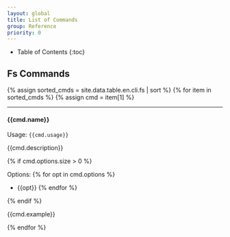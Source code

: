 ```yaml
---
layout: global
title: List of Commands
group: Reference
priority: 0
---
```

* Table of Contents
{:toc}

## Fs Commands

{% assign sorted_cmds = site.data.table.en.cli.fs | sort %}
{% for item in sorted_cmds %}
{% assign cmd = item[1] %}

---
#### {{cmd.name}} 
  
Usage: `{{cmd.usage}}`
  
{{cmd.description}}

{% if cmd.options.size > 0 %}

Options:
{% for opt in cmd.options %}
- {{opt}}
{% endfor %}

{% endif %}

{{cmd.example}}
  
{% endfor %}
